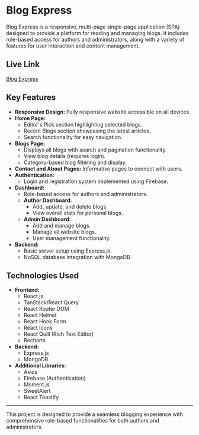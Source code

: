 # Blog Express

Blog Express is a responsive, multi-page single-page application (SPA) designed to provide a platform for reading and managing blogs. It includes role-based access for authors and administrators, along with a variety of features for user interaction and content management.

## Live Link

[Blog Express](https://blog-express-a0e83.web.app)

## Key Features

- **Responsive Design:** Fully responsive website accessible on all devices.
- **Home Page:**
  - Editor's Pick section highlighting selected blogs.
  - Recent Blogs section showcasing the latest articles.
  - Search functionality for easy navigation.
- **Blogs Page:**
  - Displays all blogs with search and pagination functionality.
  - View blog details (requires login).
  - Category-based blog filtering and display.
- **Contact and About Pages:** Informative pages to connect with users.
- **Authentication:**
  - Login and registration system implemented using Firebase.
- **Dashboard:**
  - Role-based access for authors and administrators.
  - **Author Dashboard:**
    - Add, update, and delete blogs.
    - View overall stats for personal blogs.
  - **Admin Dashboard:**
    - Add and manage blogs.
    - Manage all website blogs.
    - User management functionality.
- **Backend:**
  - Basic server setup using Express.js.
  - NoSQL database integration with MongoDB.

## Technologies Used

- **Frontend:**
  - React.js
  - TanStack/React Query
  - React Router DOM
  - React Helmet
  - React Hook Form
  - React Icons
  - React Quill (Rich Text Editor)
  - Recharts
- **Backend:**
  - Express.js
  - MongoDB
- **Additional Libraries:**
  - Axios
  - Firebase (Authentication)
  - Moment.js
  - SweetAlert
  - React Toastify

---

This project is designed to provide a seamless blogging experience with comprehensive role-based functionalities for both authors and administrators.


